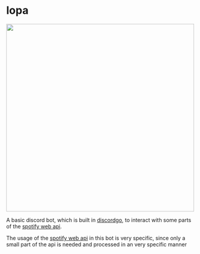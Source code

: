 # lopa


<img src="https://i.imgur.com/dChbMCC.png" width="500" height="500">

A basic discord bot, which is built in [discordgo](https://github.com/bwmarrin/discordgo), to interact with some parts of the [spotify web api](https://developer.spotify.com/documentation/web-api/). 

The usage of the [spotify web api](https://developer.spotify.com/documentation/web-api/) in this bot is very specific, since only a small part of the api is needed and processed in an very specific manner
